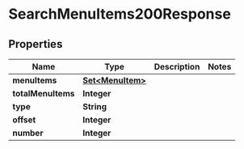 

# SearchMenuItems200Response



## Properties

| Name | Type | Description | Notes |
|------------ | ------------- | ------------- | -------------|
|**menuItems** | [**Set&lt;MenuItem&gt;**](MenuItem.md) |  |  |
|**totalMenuItems** | **Integer** |  |  |
|**type** | **String** |  |  |
|**offset** | **Integer** |  |  |
|**number** | **Integer** |  |  |



